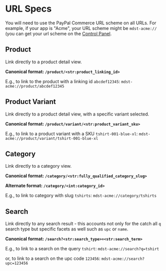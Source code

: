 # URL Specs

You will need to use the PayPal Commerce URL scheme on all URLs. For example, if your app is "Acme", your URL scheme might be `mdst-acme://` (you can get your url scheme on the [Control Panel](https://commerce.paypal.com/sdk/ios).

## Product
Link directly to a product detail view.

**Canonical format: `/product/<str:product_linking_id>`**

E.g., to link to the product with a linking id `abcdef12345`: `mdst-acme://product/abcdef12345`

## Product Variant
Link directly to a product detail view, with a specific variant selected.

**Canonical format: `/product/variant/<str:product_variant_sku>`**

E.g., to link to a product variant with a SKU `tshirt-001-blue-xl`: `mdst-acme://product/variant/tshirt-001-blue-xl`

## Category

Link directly to a category view.  

**Canonical format: `/category/<str:fully_qualified_category_slug>`**

**Alternate format: `/category/<int:category_id>`**

E.g., to link to category with slug `tshirts`: `mdst-acme://category/tshirts`

## Search

Link directly to any search result - this accounts not only for the catch all `q` search type but specific facets as well such as `upc` or `name`.  

**Canonical format: `/search?<str:search_type>=<str:search_term>`**

E.g., to link to a search on the query `tshirt`: `mdst-acme://search?q=tshirt` 

or, to link to a search on the upc code `123456`: `mdst-acme://search?upc=123456`

